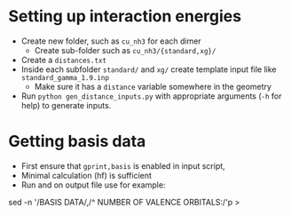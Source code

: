 # Setting up interaction energies

* Create new folder, such as `cu_nh3` for each dimer
   * Create sub-folder such as `cu_nh3/{standard,xg}/`
* Create a `distances.txt`
* Inside each subfolder `standard/` and `xg/` create template input file like `standard_gamma_1.9.inp`
   * Make sure it has a `distance` variable somewhere in the geometry
* Run `python gen_distance_inputs.py` with appropriate arguments (`-h` for help) to generate inputs.



# Getting basis data

* First ensure that `gprint,basis` is enabled in input script, 
* Minimal calculation (hf) is sufficient
* Run and on output file use for example:

sed -n '/BASIS DATA/,/^ NUMBER OF VALENCE ORBITALS:/'p <outfile> > <datfile>


